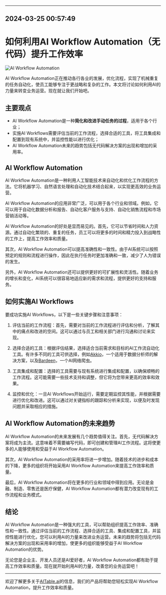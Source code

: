 

---------------------------------------------
2024-03-25 00:57:49
---------------------------------------------

# 如何利用AI Workflow Automation（无代码）提升工作效率

![AI Workflow Automation](image-link)

AI Workflow Automation正在推动各行各业的发展，优化流程，实现了机械重复的任务自动化，使员工能够专注于更战略和复杂的工作。本文将讨论如何利用AI的力量来转变业务运营。现在就让我们开始吧。

## 主要观点

- AI Workflow Automation是一种**简化和改进手动任务的过程**，适用于各个行业；
- 实施AI Workflows需要评估当前的工作流程，选择合适的工具，将工具集成和配置到现有系统中，并监控性能以进行优化；
- AI Workflow Automation未来的趋势包括无代码解决方案的出现和增加的采用率。

## AI Workflow Automation

AI Workflow Automation是一种利用人工智能技术来自动化和优化工作流程的方法。它将机器学习、自然语言处理和自动化技术结合起来，以实现更高效的业务运营。

AI Workflow Automation的应用非常广泛，可以用于各个行业和领域。例如，它可以用于自动化数据分析和报告、自动化客户服务与支持、自动化销售流程和市场营销活动等。

AI Workflow Automation的好处是显而易见的。首先，它可以节省时间和人力资源。通过自动化繁琐的、重复的任务，员工可以将更多的时间和精力投入到战略性的工作上，提高工作效率和质量。

其次，AI Workflow Automation可以提高准确性和一致性。由于AI系统可以按照预定的规则和流程进行操作，因此在执行任务时更加准确和一致，减少了人为错误的发生。

另外，AI Workflow Automation还可以提供更好的可扩展性和灵活性。随着业务的增长和变化，AI系统可以很容易地适应新的需求和流程，提供更好的支持和服务。

## 如何实施AI Workflows

要成功实施AI Workflows，以下是一些关键步骤和注意事项：

1. 评估当前的工作流程：首先，需要对当前的工作流程进行评估和分析，了解其中的痛点和改进的空间。这可以通过与员工和相关部门进行沟通和讨论来实现。

2. 选择合适的工具：根据评估结果，选择适合当前需求和目标的AI工作流自动化工具。有许多不同的工具可供选择，例如[Akkio](http://app.akkio.com/signup)，一个适用于数据分析师的解决方案，以及[Bardeen](http://bardeen.ai)，一个AI网络爬虫。

3. 工具集成和配置：选择的工具需要与现有系统进行集成和配置，以确保顺畅的工作流程。这可能需要一些技术支持和调整，但它将为您带来更高的效率和效果。

4. 监控和优化：一旦AI Workflows开始运行，需要定期监控其性能，并根据需要进行优化和改进。这可以通过对关键指标的跟踪和分析来实现，以便及时发现问题并采取相应的措施。

## AI Workflow Automation的未来趋势

AI Workflow Automation的未来发展有几个趋势值得关注。首先，无代码解决方案将成为主流。这意味着不需要编写代码，即可创建和管理AI工作流程。这将使更多的人能够使用和受益于AI Workflow Automation。

其次，AI Workflow Automation的采用率将进一步增加。随着技术的进步和成本的下降，更多的组织将开始采用AI Workflow Automation来提高工作效率和质量。

最后，AI Workflow Automation将在更多的行业和领域中得到应用。无论是金融、制造、零售还是医疗保健，AI Workflow Automation都有潜力改变现有的工作流程和业务模式。

## 结论

AI Workflow Automation是一种强大的工具，可以帮助组织提高工作效率、准确性和一致性。通过评估当前的工作流程、选择合适的工具、集成和配置工具，并监控性能进行优化，您可以利用AI的力量来改进业务运营。未来的趋势将包括无代码解决方案的出现和采用率的增加，使更多的组织能够受益于AI Workflow Automation的优势。

无论您是企业主、开发人员还是AI爱好者，AI Workflow Automation都有助于提高工作效率和质量。现在就开始利用AI的力量，改善您的业务运营吧！

----------

欢迎了解更多关于[AITable.ai](http://aitable.ai)的信息，我们的产品将帮助您轻松实现AI Workflow Automation，提升工作效率和质量。